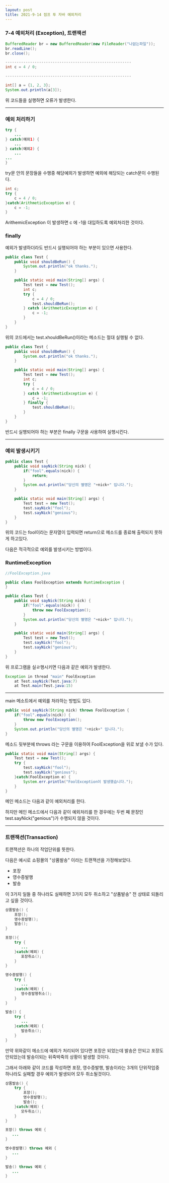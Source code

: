 ```yaml
---
layout: post
title: 2021-9-14 점프 투 자바 예외처리
---
```


### 7-4 예외처리 (Exception), 트랜잭션

```java
BufferedReader br = new BufferedReader(new FileReader("나없는파일"));
br.readLine();
br.close();

--------------------------------------------------------
int c = 4 / 0;

--------------------------------------------------------

int[] a = {1, 2, 3};
System.out.println(a[3]);
```

위 코드들을 실행하면 오류가 발생한다.

---

### 예외 처리하기

```java
try {
    ...
} catch(예외1) {
    ...
} catch(예외2) {
    ...
...
}
```

try문 안의 문장들을 수행중 해당예외가 발생하면 예외에 해당되는 catch문이 수행된다.

```java
int c;
try {
    c = 4 / 0;
}catch(ArithmeticException e) {
    c = -1;
}
```

ArithemicException 이 발생하면 c 에 -1을 대입하도록 예외처리한 것이다.

### finally

예외가 발생하더라도 반드시 실행되어야 하는 부분이 있으면 사용한다.

```java
public class Test {
    public void shouldBeRun() {
        System.out.println("ok thanks.");
    }

    public static void main(String[] args) {
        Test test = new Test();
        int c;
        try {
            c = 4 / 0;
            test.shouldBeRun();
        } catch (ArithmeticException e) {
            c = -1;
        }
    }
}
```

위의 코드에서는 test.xhouldBeRun()이라는 메소드는 절대 실행될 수 없다.

```java
public class Test {
    public void shouldBeRun() {
        System.out.println("ok thanks.");
    }

    public static void main(String[] args) {
        Test test = new Test();
        int c;
        try {
            c = 4 / 0;
        } catch (ArithmeticException e) {
            c = -1;
        } finally {
            test.shouldBeRun();
        }
    }
}
```

반드시 실행되어야 하는 부분은 finally 구문을 사용하여 실행시킨다.

---

### 예외 발생시키기

```java
public class Test {
    public void sayNick(String nick) {
        if("fool".equals(nick)) {
            return;
        }
        System.out.println("당신의 별명은 "+nick+" 입니다.");
    }

    public static void main(String[] args) {
        Test test = new Test();
        test.sayNick("fool");
        test.sayNick("genious");
    }
}
```

위의 코드는 fool이라는 문자열이 입력되면 return으로 메소드를 종료해 출력되지 못하게 하고있다.

다음은 적극적으로 예외를 발생시키는 방법이다.

### RuntimeException

```java
//FoolException.java

public class FoolException extends RuntimeException {
}
```

```java
public class Test {
    public void sayNick(String nick) {
        if("fool".equals(nick)) {
            throw new FoolException();
        }
        System.out.println("당신의 별명은 "+nick+" 입니다.");
    }

    public static void main(String[] args) {
        Test test = new Test();
        test.sayNick("fool");
        test.sayNick("genious");
    }
}
```

위 프로그램을 실ㄹ행시키면 다음과 같은 예외가 발생한다.

```java
Exception in thread "main" FoolException
    at Test.sayNick(Test.java:7)
    at Test.main(Test.java:15)
```

---

main 메소트에서 예외를 처라하는 방법도 있다.

```java
public void sayNick(String nick) throws FoolException {
    if("fool".equals(nick)) {
        throw new FoolException();
    }
    System.out.println("당신의 별명은 "+nick+" 입니다.");
}
```

메소드 뒷부분에 throws 라는 구문을 이용하여 FoolException을 위로 보낼 수가 있다.

 

```java
public static void main(String[] args) {
    Test test = new Test();
    try {
        test.sayNick("fool");
        test.sayNick("genious");
    }catch(FoolException e) {
        System.err.println("FoolException이 발생했습니다.");
    }
}
```

메인 메소드는 다음과 같이 예외처리를 한다.

하지만 메인 메소드에서 다음과 같이 예외처리를 한 경우에는 두번 째 문장인 test.sayNick("genious")가 수행되지 않을 것이다.

---

### 트랜잭션(Transaction)

트랜잭션은 하나의 작업단위를 뜻한다.

다음은 예시로 쇼핑몰의 "상품발송" 이라는 트랜잭션을 가정해보았다.

- 포장
- 영수증발행
- 발송

이 3가지 일들 중 하나라도 실패하면 3가지 모두 취소하고 "상품발송" 전 상태로 되돌리고 싶을 것이다.

```java
상품발송() {
    포장();
    영수증발행();
    발송();
}

포장(){
    try {
       ...
    }catch(예외) {
       포장취소();
    }
}

영수증발행() {
    try {
       ...
    }catch(예외) {
       영수증발행취소();
    }
}

발송() {
    try {
       ...
    }catch(예외) {
       발송취소();
    }
}
```

만약 위와같이 메소드에 예외가 처리되어 있다면 포장은 되었는데 발송은 안되고 포장도 안되었는데 발송이되는 뒤죽박죽의 상황이 발생할 것이다.

그래서 아래와 같이 코드를 작성하면 포장, 영수증발행, 발송이라는 3개의 단위작업중 하나라도 실패할 경우 예외가 발생되어 모두 취소될것이다.

```java
상품발송() {
    try {
        포장();
        영수증발행();
        발송();
    }catch(예외) {
       모두취소();
    }
}

포장() throws 예외 {
   ...
}

영수증발행() throws 예외 {
   ...
}

발송() throws 예외 {
   ...
}
```